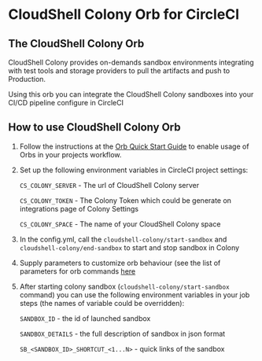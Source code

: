 # CloudShell Colony Orb for CircleCI

## The CloudShell Colony Orb

CloudShell Colony provides on-demands sandbox environments integrating with test tools and storage providers to pull
the artifacts and push to Production.

Using this orb you can integrate the CloudShell Colony sandboxes into your CI/CD pipeline configure in CircleCI

## How to use CloudShell Colony Orb

1. Follow the instructions at the [Orb Quick Start Guide](https://circleci.com/orbs/registry/orb/quali/cloudshell-colony#quick-start) to enable usage of Orbs in your projects workflow.
2. Set up the following environment variables in CircleCI project settings:

    `CS_COLONY_SERVER` - The url of CloudShell Colony server
    
    `CS_COLONY_TOKEN` - The Colony Token which could be generate on integrations page of Colony Settings

    `CS_COLONY_SPACE` - The name of your CloudShell Colony space
 
3. In the config.yml, call the `cloudshell-colony/start-sandbox` and `cloudshell-colony/end-sandbox` to start and stop 
sandbox in Colony
4. Supply parameters to customize orb behaviour (see the list of parameters for orb commands [here](https://circleci.com/orbs/registry/orb/quali/cloudshell-colony#commands) 
5. After starting colony sandbox (`cloudshell-colony/start-sandbox` command) you can use the following environment
variables in your job steps (the names of variable could be overridden):

    `SANDBOX_ID` - the id of launched sandbox
    
    `SANDBOX_DETAILS` - the full description of sandbox in json format
    
    `SB_<SANDBOX_ID>_SHORTCUT_<1...N>` - quick links of the sandbox
